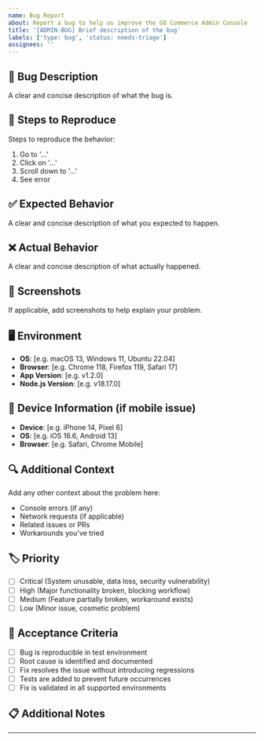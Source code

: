 ```yaml
---
name: Bug Report
about: Report a bug to help us improve the GO Commerce Admin Console
title: '[ADMIN-BUG] Brief description of the bug'
labels: ['type: bug', 'status: needs-triage']
assignees: ''
---
```


## 🐛 Bug Description
A clear and concise description of what the bug is.

## 🔄 Steps to Reproduce
Steps to reproduce the behavior:
1. Go to '...'
2. Click on '...'
3. Scroll down to '...'
4. See error

## ✅ Expected Behavior
A clear and concise description of what you expected to happen.

## ❌ Actual Behavior
A clear and concise description of what actually happened.

## 📸 Screenshots
If applicable, add screenshots to help explain your problem.

## 🖥️ Environment
- **OS**: [e.g. macOS 13, Windows 11, Ubuntu 22.04]
- **Browser**: [e.g. Chrome 118, Firefox 119, Safari 17]
- **App Version**: [e.g. v1.2.0]
- **Node.js Version**: [e.g. v18.17.0]

## 📱 Device Information (if mobile issue)
- **Device**: [e.g. iPhone 14, Pixel 6]
- **OS**: [e.g. iOS 16.6, Android 13]
- **Browser**: [e.g. Safari, Chrome Mobile]

## 🔍 Additional Context
Add any other context about the problem here:
- Console errors (if any)
- Network requests (if applicable)
- Related issues or PRs
- Workarounds you've tried

## 🏷️ Priority
- [ ] Critical (System unusable, data loss, security vulnerability)
- [ ] High (Major functionality broken, blocking workflow)
- [ ] Medium (Feature partially broken, workaround exists)
- [ ] Low (Minor issue, cosmetic problem)

## 🎯 Acceptance Criteria
<!-- Define what constitutes a successful fix -->
- [ ] Bug is reproducible in test environment
- [ ] Root cause is identified and documented
- [ ] Fix resolves the issue without introducing regressions
- [ ] Tests are added to prevent future occurrences
- [ ] Fix is validated in all supported environments

## 📋 Additional Notes
<!-- Any additional information that might be relevant -->

---
<!-- 
Issue Assignment Guidelines:
- Assign to developer if specific expertise is needed
- Leave unassigned for general triage
- Add to milestone if part of a specific release
-->

<!-- Copilot: This file may have been generated or refactored by GitHub Copilot. -->
